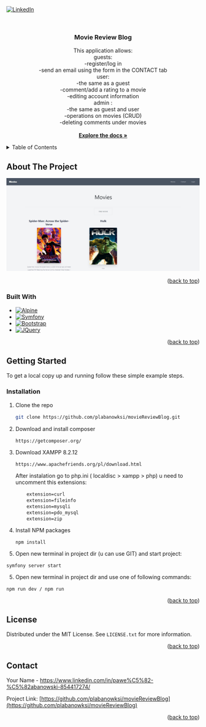 <a name="readme-top"></a>

[![LinkedIn][linkedin-shield]][linkedin-url]

<br />
<div align="center">
<h3 align="center">Movie Review Blog</h3>

  <p align="center">
    This application allows:<br />
        guests:<br />
        -register/log in<br />
        -send an email using the form in the CONTACT tab<br />
        user:<br />
        -the same as a guest<br />
        -comment/add a rating to a movie<br />
        -editing account information<br />
        admin :<br />
        -the same as guest and user<br />
        -operations on movies (CRUD)<br />
        -deleting comments under movies<br />
    <br />
    <a href="https://github.com/plabanowksi/movieReviewBlog"><strong>Explore the docs »</strong></a>
    <br />
  </p>
</div>


<!-- TABLE OF CONTENTS -->
<details>
  <summary>Table of Contents</summary>
  <ol>
    <li>
      <a href="#about-the-project">About The Project</a>
      <ul>
        <li><a href="#built-with">Built With</a></li>
      </ul>
    </li>
    <li>
      <a href="#getting-started">Getting Started</a>
      <ul>
        <li><a href="#installation">Installation</a></li>
      </ul>
    </li>
    <li><a href="#license">License</a></li>
    <li><a href="#contact">Contact</a></li>
  </ol>
</details>


<!-- ABOUT THE PROJECT -->
## About The Project

[![Product Name Screen Shot][product-screenshot]](https://example.com)

<p align="right">(<a href="#readme-top">back to top</a>)</p>



### Built With
* [![Alpine][Alpine.js]][Alpine-url]
* [![Symfony][Symfony.com]][Symfony-url]
* [![Bootstrap][Bootstrap.com]][Bootstrap-url]
* [![JQuery][JQuery.com]][JQuery-url]

<p align="right">(<a href="#readme-top">back to top</a>)</p>



<!-- GETTING STARTED -->
## Getting Started

To get a local copy up and running follow these simple example steps.

### Installation

1. Clone the repo
   ```sh
   git clone https://github.com/plabanowksi/movieReviewBlog.git
   ```
2. Download and install composer
    ```
    https://getcomposer.org/
    ```
3. Download XAMPP 8.2.12
    ```
    https://www.apachefriends.org/pl/download.html    
    ```
    After instalation go to php.ini ( localdisc > xampp > php) u need to uncomment this extensions:
    ```
        extension=curl
        extension=fileinfo
        extension=mysqli
        extension=pdo_mysql
        extension=zip
    ```
3. Install NPM packages
   ```
   npm install
   ```
4. Open new terminal in project dir (u can use GIT) and start project:
  ```
  symfony server start
  ```
5. Open new terminal in project dir and use one of following commands:
  ```
  npm run dev / npm run
  ```

<p align="right">(<a href="#readme-top">back to top</a>)</p>

<!-- LICENSE -->
## License

Distributed under the MIT License. See `LICENSE.txt` for more information.

<p align="right">(<a href="#readme-top">back to top</a>)</p>



<!-- CONTACT -->
## Contact

Your Name - https://www.linkedin.com/in/pawe%C5%82-%C5%82abanowski-854417274/

Project Link: [https://github.com/plabanowksi/movieReviewBlog](https://github.com/plabanowksi/movieReviewBlog)

<p align="right">(<a href="#readme-top">back to top</a>)</p>



<!-- MARKDOWN LINKS & IMAGES -->
[license-shield]: https://img.shields.io/github/license/plabanowksi/movieReviewBlog.svg?style=for-the-badge
[license-url]: https://github.com/plabanowksi/movieReviewBlog/blob/master/LICENSE.txt
[linkedin-shield]: https://img.shields.io/badge/-LinkedIn-black.svg?style=for-the-badge&logo=linkedin&colorB=555
[linkedin-url]: https://www.linkedin.com/in/pawe%C5%82-%C5%82abanowski-854417274/
[product-screenshot]: public/images/mainpage.png

[Alpine.js]: https://img.shields.io/badge/alpinejs-white.svg?style=for-the-badge&logo=alpinedotjs&logoColor=%238BC0D0
[Alpine-url]: https://alpinejs.dev/
[Symfony.com]: https://img.shields.io/badge/symfony-%23000000.svg?style=for-the-badge&logo=symfony&logoColor=white
[Symfony-url]: https://symfony.com/
[Bootstrap.com]: https://img.shields.io/badge/Bootstrap-563D7C?style=for-the-badge&logo=bootstrap&logoColor=white
[Bootstrap-url]: https://getbootstrap.com
[JQuery.com]: https://img.shields.io/badge/jQuery-0769AD?style=for-the-badge&logo=jquery&logoColor=white
[JQuery-url]: https://jquery.com 
